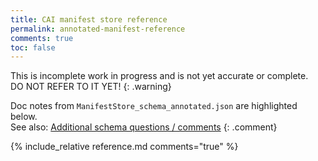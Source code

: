 ```yaml
---
title: CAI manifest store reference
permalink: annotated-manifest-reference
comments: true
toc: false
---
```


This is incomplete work in progress and is not yet accurate or complete. <br/>DO NOT REFER TO IT YET!
{: .warning}

Doc notes from `ManifestStore_schema_annotated.json` are highlighted below.  <br/>See also: [Additional schema questions / comments](review-questions)
{: .comment}

{% include_relative reference.md comments="true" %}
